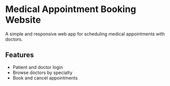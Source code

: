 # Medical Appointment Booking Website

A simple and responsive web app for scheduling medical appointments with doctors.

## Features

- Patient and doctor login
- Browse doctors by specialty
- Book and cancel appointments
